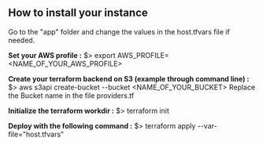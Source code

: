 ## How to install your instance

Go to the "app" folder and change the values in the host.tfvars file if needed.

**Set your AWS profile :**
\$> export AWS_PROFILE=<NAME_OF_YOUR_AWS_PROFILE>

**Create your terraform backend on S3 (example through command line) :**
\$> aws s3api create-bucket --bucket <NAME_OF_YOUR_BUCKET>
Replace the Bucket name in the file providers.tf

**Initialize the terraform workdir :**
\$> terraform init

**Deploy with the following command :**
\$> terraform apply --var-file="host.tfvars"
